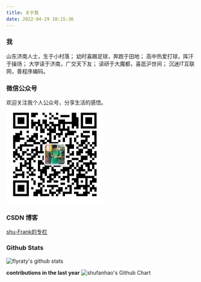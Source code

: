 ```yaml
---
title: 关于我
date: 2022-04-29 10:15:36
---
```

### 我

山东济南人士，生于小村落；
幼时喜踢足球，奔跑于田地；
高中热爱打球，挥汗于操场；
大学读于济南，广交天下友；
读研于大魔都，喜逛沪世间；
沉迷IT互联网，善程序编码。
### 微信公众号
欢迎关注我个人公众号，分享生活的感悟。
![](/assets/about/wechat_haoyunlailin.jpg?size=200x200)
### CSDN 博客
[shu-Frank的专栏](https://blog.csdn.net/u011563903)
### Github Stats
![flyraty's github stats](https://github-readme-stats.vercel.app/api?username=shufanhao&show_icons=true)

**contributions in the last year**
<img src="http://ghchart.rshah.org/409ba5/shufanhao" alt="shufanhao's Github Chart" />



